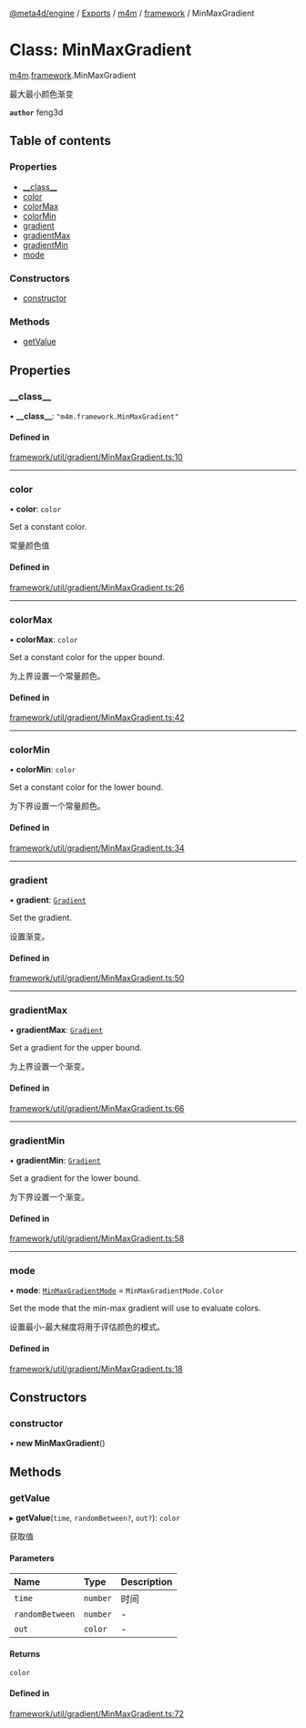 [@meta4d/engine](../README.md) / [Exports](../modules.md) / [m4m](../modules/m4m.md) / [framework](../modules/m4m.framework.md) / MinMaxGradient

# Class: MinMaxGradient

[m4m](../modules/m4m.md).[framework](../modules/m4m.framework.md).MinMaxGradient

最大最小颜色渐变

**`author`** feng3d

## Table of contents

### Properties

- [\_\_class\_\_](m4m.framework.MinMaxGradient.md#__class__)
- [color](m4m.framework.MinMaxGradient.md#color)
- [colorMax](m4m.framework.MinMaxGradient.md#colormax)
- [colorMin](m4m.framework.MinMaxGradient.md#colormin)
- [gradient](m4m.framework.MinMaxGradient.md#gradient)
- [gradientMax](m4m.framework.MinMaxGradient.md#gradientmax)
- [gradientMin](m4m.framework.MinMaxGradient.md#gradientmin)
- [mode](m4m.framework.MinMaxGradient.md#mode)

### Constructors

- [constructor](m4m.framework.MinMaxGradient.md#constructor)

### Methods

- [getValue](m4m.framework.MinMaxGradient.md#getvalue)

## Properties

### \_\_class\_\_

• **\_\_class\_\_**: ``"m4m.framework.MinMaxGradient"``

#### Defined in

[framework/util/gradient/MinMaxGradient.ts:10](https://github.com/meta4d-me/meta4d-engine/blob/cf6bfe6/src/framework/util/gradient/MinMaxGradient.ts#L10)

___

### color

• **color**: `color`

Set a constant color.

常量颜色值

#### Defined in

[framework/util/gradient/MinMaxGradient.ts:26](https://github.com/meta4d-me/meta4d-engine/blob/cf6bfe6/src/framework/util/gradient/MinMaxGradient.ts#L26)

___

### colorMax

• **colorMax**: `color`

Set a constant color for the upper bound.

为上界设置一个常量颜色。

#### Defined in

[framework/util/gradient/MinMaxGradient.ts:42](https://github.com/meta4d-me/meta4d-engine/blob/cf6bfe6/src/framework/util/gradient/MinMaxGradient.ts#L42)

___

### colorMin

• **colorMin**: `color`

Set a constant color for the lower bound.

为下界设置一个常量颜色。

#### Defined in

[framework/util/gradient/MinMaxGradient.ts:34](https://github.com/meta4d-me/meta4d-engine/blob/cf6bfe6/src/framework/util/gradient/MinMaxGradient.ts#L34)

___

### gradient

• **gradient**: [`Gradient`](m4m.framework.Gradient.md)

Set the gradient.

设置渐变。

#### Defined in

[framework/util/gradient/MinMaxGradient.ts:50](https://github.com/meta4d-me/meta4d-engine/blob/cf6bfe6/src/framework/util/gradient/MinMaxGradient.ts#L50)

___

### gradientMax

• **gradientMax**: [`Gradient`](m4m.framework.Gradient.md)

Set a gradient for the upper bound.

为上界设置一个渐变。

#### Defined in

[framework/util/gradient/MinMaxGradient.ts:66](https://github.com/meta4d-me/meta4d-engine/blob/cf6bfe6/src/framework/util/gradient/MinMaxGradient.ts#L66)

___

### gradientMin

• **gradientMin**: [`Gradient`](m4m.framework.Gradient.md)

Set a gradient for the lower bound.

为下界设置一个渐变。

#### Defined in

[framework/util/gradient/MinMaxGradient.ts:58](https://github.com/meta4d-me/meta4d-engine/blob/cf6bfe6/src/framework/util/gradient/MinMaxGradient.ts#L58)

___

### mode

• **mode**: [`MinMaxGradientMode`](../enums/m4m.framework.MinMaxGradientMode.md) = `MinMaxGradientMode.Color`

Set the mode that the min-max gradient will use to evaluate colors.

设置最小-最大梯度将用于评估颜色的模式。

#### Defined in

[framework/util/gradient/MinMaxGradient.ts:18](https://github.com/meta4d-me/meta4d-engine/blob/cf6bfe6/src/framework/util/gradient/MinMaxGradient.ts#L18)

## Constructors

### constructor

• **new MinMaxGradient**()

## Methods

### getValue

▸ **getValue**(`time`, `randomBetween?`, `out?`): `color`

获取值

#### Parameters

| Name | Type | Description |
| :------ | :------ | :------ |
| `time` | `number` | 时间 |
| `randomBetween` | `number` | - |
| `out` | `color` | - |

#### Returns

`color`

#### Defined in

[framework/util/gradient/MinMaxGradient.ts:72](https://github.com/meta4d-me/meta4d-engine/blob/cf6bfe6/src/framework/util/gradient/MinMaxGradient.ts#L72)
